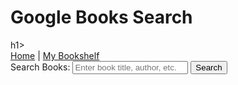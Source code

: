 <!DOCTYPE html>
<html lang="en">
<head>
    <meta charset="UTF-8">
    <meta name="viewport" content="width=device-width, initial-scale=1.0">
    <title>Book Search</title>
    <script defer src="script.js"></script>
</head>
<body>
    <h1>Google Books Search</h1>h1>
    <!-- Main Menu -->
    <nav>
        <a href="index.html">Home</a> |
        <a href="bookshelf.html">My Bookshelf</a>
    </nav>
    <!-- Search Form -->
    <div>
        <label for="searchTerm">Search Books:</label>
        <input type="text" id="searchTerm" placeholder="Enter book title, author, etc.">
        <button onclick="searchBooks()">Search</button>
    </div>
    <!-- Search Results Section -->
    <div id="results"></div>
    <!-- Pagination -->
    <div id="pagination"></div>
</body>
</html>
